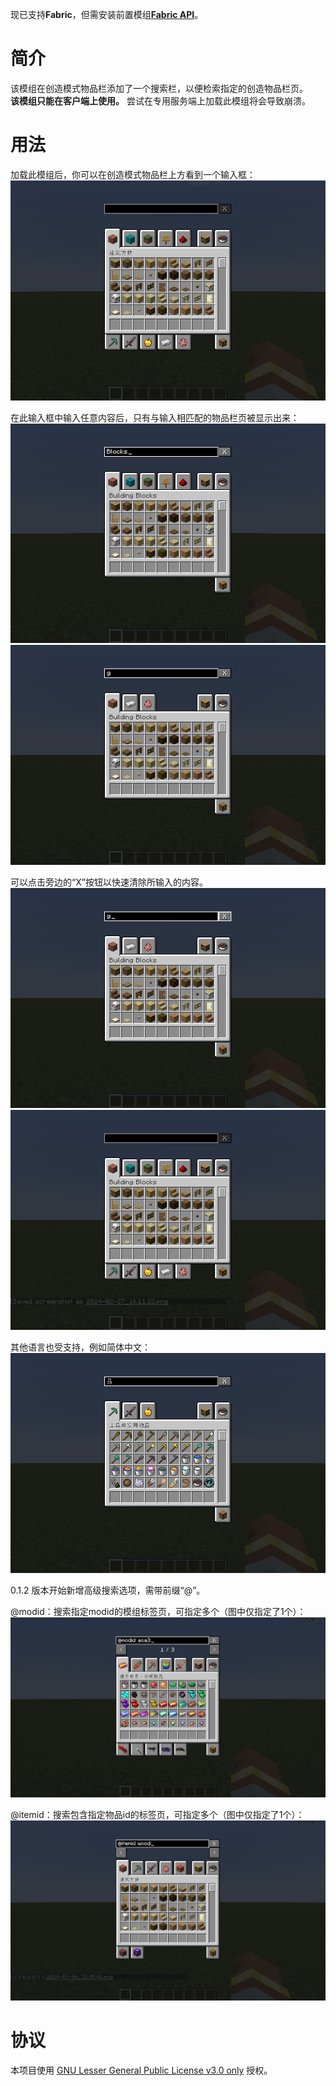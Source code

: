 现已支持**Fabric**，但需安装前置模组[**Fabric API**](https://www.mcmod.cn/class/3124.html)。

# 简介
该模组在创造模式物品栏添加了一个搜索栏，以便检索指定的创造物品栏页。<br>
**该模组只能在客户端上使用。** 尝试在专用服务端上加载此模组将会导致崩溃。

# 用法
加载此模组后，你可以在创造模式物品栏上方看到一个输入框：
![Screenshot 1](docs/ss1.png)

在此输入框中输入任意内容后，只有与输入相匹配的物品栏页被显示出来：
![Screenshot 2](docs/ss2.png)
![Screenshot 3](docs/ss3.png)

可以点击旁边的“X”按钮以快速清除所输入的内容。
![Screenshot 4](docs/ss4.png)
![Screenshot 5](docs/ss5.png)

其他语言也受支持，例如简体中文：
![Screenshot 6](docs/ss6.png)

0.1.2 版本开始新增高级搜索选项，需带前缀“@”。

@modid：搜索指定modid的模组标签页，可指定多个（图中仅指定了1个）：
![Screenshot 7](docs/ss7.png)

@itemid：搜索包含指定物品id的标签页，可指定多个（图中仅指定了1个）：
![Screenshot 8](docs/ss8.png)

# 协议
本项目使用 [GNU Lesser General Public License v3.0 only](https://spdx.org/licenses/LGPL-3.0-only.html) 授权。
